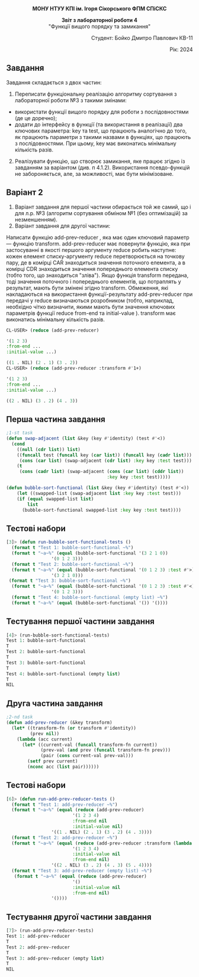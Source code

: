 <p align="center"><b>МОНУ НТУУ КПІ ім. Ігоря Сікорського ФПМ СПіСКС</b></p>
<p align="center">
<b>Звіт з лабораторної роботи 4</b><br/>
"Функції вищого порядку та замикання"<br/>
</p>
<p align="right">Студент: Бойко Дмитро Павлович КВ-11<p>
<p align="right">Рік: 2024<p>

## Завдання

 Завдання складається з двох частин: 
 1. Переписати функціональну реалізацію алгоритму сортування з лабораторної роботи №3 з такими змінами:
 - використати функції вищого порядку для роботи з послідовностями (де це доречно);
- додати до інтерфейсу в функції (та використання в реалізації) два ключових параметра: key та test, що працюють аналогічно до того, як працюють параметри з такими назвами в функціях, що працюють з послідовностями. При цьому, key має виконатись мінімальну кількість разів.

 2. Реалізувати функцію, що створює замикання, яке працює згідно із завданням за варіантом (див. п 4.1.2). Використання псевдо-функцій не забороняється, але, за можливості, має бути мінімізоване.


## Варіант 2
 1. Варіант завдання для першої частини обирається той же самий, що і для л.р. №3 (алгоритм сортування обміном №1 (без оптимізацій) за незменшенням).
 2. Варіант завдання для другої частини:
    
 Написати функцію add-prev-reducer , яка має один ключовий параметр — функцію transform. add-prev-reducer має повернути функцію, яка при застосуванні в якості першого аргументу reduce робить наступне: кожен елемент списку-аргументу reduce перетворюється на точкову пару, де в комірці CAR знаходиться значення поточного елемента, а в комірці CDR знаходиться значення попереднього елемента списку (тобто того, що знаходиться "зліва"). Якщо функція transform передана, тоді значення поточного і попереднього елементів, що потраплять у результат, мають бути змінені згідно transform. Обмеження, які накладаються на використання функції-результату add-prev-reducer при передачі у reduce визначаються розробником (тобто, наприклад, необхідно чітко визначити, якими мають бути значення ключових параметрів функції reduce from-end та initial-value ). transform має виконатись мінімальну кількість разів.
 
```lisp
CL-USER> (reduce (add-prev-reducer)

'(1 2 3)
:from-end ...
:initial-value ...)

((1 . NIL) (2 . 1) (3 . 2))
CL-USER> (reduce (add-prev-reducer :transform #'1+)

'(1 2 3)
:from-end ...
:initial-value ...)

((2 . NIL) (3 . 2) (4 . 3))
```


## Перша частина завдання
```lisp
;1-st task
(defun swap-adjacent (list &key (key #'identity) (test #'<))
  (cond
    ((null (cdr list)) list)
    ((funcall test (funcall key (car list)) (funcall key (cadr list)))
     (cons (car list) (swap-adjacent (cdr list) :key key :test test)))
    (t
     (cons (cadr list) (swap-adjacent (cons (car list) (cddr list))
                                      :key key :test test)))))

(defun bubble-sort-functional (list &key (key #'identity) (test #'<))
    (let ((swapped-list (swap-adjacent list :key key :test test)))
    (if (equal swapped-list list)
        list
      (bubble-sort-functional swapped-list :key key :test test))))
```

## Тестові набори
```lisp
[3]> (defun run-bubble-sort-functional-tests ()
  (format t "Test 1: bubble-sort-functional ~%")
  (format t "~a~%" (equal (bubble-sort-functional '(3 2 1 0))
                 '(0 1 2 3)))
  (format t "Test 2: bubble-sort-functional ~%")
  (format t "~a~%" (equal (bubble-sort-functional '(0 1 2 3) :test #'>)
                 '(3 2 1 0)))
 (format t "Test 3: bubble-sort-functional ~%")
  (format t "~a~%" (equal (bubble-sort-functional '(0 1 2 3) :test #'<)
                 '(0 1 2 3)))
  (format t "Test 4: bubble-sort-functional (empty list) ~%")
  (format t "~a~%" (equal (bubble-sort-functional '()) '())))
```

## Тестування першої частини завдання

```lisp
[4]> (run-bubble-sort-functional-tests)
Test 1: bubble-sort-functional
T
Test 2: bubble-sort-functional
T
Test 3: bubble-sort-functional
T
Test 4: bubble-sort-functional (empty list)
T
NIL
```

## Друга частина завдання

```lisp
;2-nd task
(defun add-prev-reducer (&key transform)
  (let* ((transform-fn (or transform #'identity)) 
         (prev nil))  
    (lambda (acc current)
      (let* ((current-val (funcall transform-fn current))
             (prev-val (and prev (funcall transform-fn prev)))  
             (pair (cons current-val prev-val)))  
        (setf prev current)  
        (nconc acc (list pair))))))
```

## Тестові набори
```lisp
[6]> (defun run-add-prev-reducer-tests ()
  (format t "Test 1: add-prev-reducer ~%")
  (format t "~a~%" (equal (reduce (add-prev-reducer)
                         '(1 2 3 4)
                         :from-end nil
                         :initial-value nil)
                 '((1 . NIL) (2 . 1) (3 . 2) (4 . 3))))
  (format t "Test 2: add-prev-reducer ~%")
  (format t "~a~%" (equal (reduce (add-prev-reducer :transform (lambda (x) (+ x 1)))
                         '(1 2 3 4)
                         :initial-value nil
                         :from-end nil)
                 '((2 . NIL) (3 . 2) (4 . 3) (5 . 4))))
  (format t "Test 3: add-prev-reducer (empty list) ~%")
   (format t "~a~%" (equal (reduce (add-prev-reducer)
                         '()
                         :initial-value nil
                         :from-end nil)
                 '())))
```

## Тестування другої частини завдання

```lisp
[7]> (run-add-prev-reducer-tests)
Test 1: add-prev-reducer
T
Test 2: add-prev-reducer
T
Test 3: add-prev-reducer (empty list)
T
NIL
```


